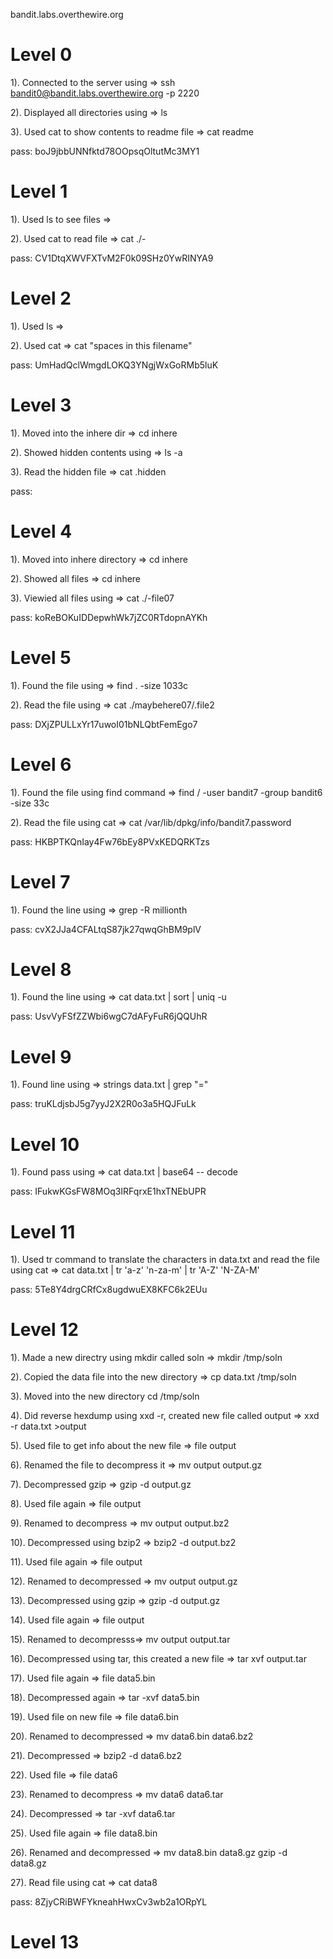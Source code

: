 bandit.labs.overthewire.org
# Level 0
1). Connected to the server using =>
    ssh bandit0@bandit.labs.overthewire.org -p 2220

2). Displayed all directories using =>
    ls

3). Used cat to show contents to readme file =>
    cat readme

pass: boJ9jbbUNNfktd78OOpsqOltutMc3MY1

# Level 1
1). Used ls to see files =>

2). Used cat to read file =>
    cat ./-

pass: CV1DtqXWVFXTvM2F0k09SHz0YwRINYA9

# Level 2
1). Used ls =>

2). Used cat =>
    cat "spaces in this filename"

pass: UmHadQclWmgdLOKQ3YNgjWxGoRMb5luK

# Level 3
1). Moved into the inhere dir =>
    cd inhere

2). Showed hidden contents using =>
    ls -a

3). Read the hidden file =>
    cat .hidden

pass: 

# Level 4
1). Moved into inhere directory =>
    cd inhere

2). Showed all files =>
    cd inhere

3). Viewied all files using =>
    cat ./-file07

pass: koReBOKuIDDepwhWk7jZC0RTdopnAYKh

# Level 5
1). Found the file using =>
    find . -size 1033c

2). Read the file using =>
    cat ./maybehere07/.file2

pass: DXjZPULLxYr17uwoI01bNLQbtFemEgo7     

# Level 6
1). Found the file using find command =>
    find / -user bandit7 -group bandit6 -size 33c

2). Read the file using cat =>
    cat /var/lib/dpkg/info/bandit7.password

pass: HKBPTKQnIay4Fw76bEy8PVxKEDQRKTzs

# Level 7
1). Found the line using => 
    grep -R millionth

pass: cvX2JJa4CFALtqS87jk27qwqGhBM9plV

# Level 8
1). Found the line using => cat data.txt | sort | uniq -u

pass: UsvVyFSfZZWbi6wgC7dAFyFuR6jQQUhR

# Level 9
1). Found line using => strings data.txt | grep "="

pass: truKLdjsbJ5g7yyJ2X2R0o3a5HQJFuLk

# Level 10
1). Found pass using => cat data.txt | base64 -- decode

pass: IFukwKGsFW8MOq3IRFqrxE1hxTNEbUPR

# Level 11
1). Used tr command to translate the characters in data.txt and read the file using cat =>
    cat data.txt | tr 'a-z' 'n-za-m' | tr 'A-Z' 'N-ZA-M'

pass: 5Te8Y4drgCRfCx8ugdwuEX8KFC6k2EUu

# Level 12
1). Made a new directry using mkdir called soln =>
    mkdir /tmp/soln

2). Copied the data file into the new directory =>
    cp data.txt /tmp/soln

3). Moved into the new directory
    cd /tmp/soln

4). Did reverse hexdump using xxd -r, created new file called output =>
    xxd -r data.txt >output

5). Used file to get info about the new file =>
    file output

6). Renamed the file to decompress it =>
    mv output output.gz

7). Decompressed gzip =>
    gzip -d output.gz

8). Used file again =>
    file output

9). Renamed to decompress =>
    mv output output.bz2

10). Decompressed using bzip2 =>
    bzip2 -d output.bz2

11). Used file again =>
    file output

12). Renamed to decompressed =>
    mv output output.gz

13). Decompressed using gzip =>
    gzip -d output.gz

14). Used file again =>
    file output

15). Renamed to decompresss=>
    mv output output.tar

16). Decompressed using tar, this created a new file =>
    tar xvf output.tar

17). Used file again =>
    file data5.bin

18). Decompressed again =>
    tar -xvf data5.bin

19). Used file on new file =>
    file data6.bin

20). Renamed to decompressed =>
    mv data6.bin data6.bz2

21). Decompressed =>
    bzip2 -d data6.bz2

22). Used file =>
    file data6

23). Renamed to decompress =>
    mv data6 data6.tar

24). Decompressed =>
    tar -xvf data6.tar

25). Used file again =>
    file data8.bin

26). Renamed and decompressed =>
    mv data8.bin data8.gz
    gzip -d data8.gz

27). Read file using cat =>
    cat data8

pass: 8ZjyCRiBWFYkneahHwxCv3wb2a1ORpYL

# Level 13
